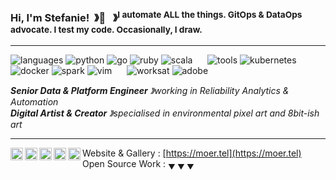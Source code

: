 ### Hi, I'm Stefanie!&nbsp; &#12299;👾  &nbsp;&nbsp;&#12299;<sup>I automate ALL the things. GitOps & DataOps advocate. I test my code. Occasionally, I draw.</sup>

----

![languages](https://img.shields.io/static/v1?label=&message=languages:&color=555&style=flat-square&link=https%3A%2F%2Fgithub.com%2Fmoertel%3Ftab%3Drepositories&link=https%3A%2F%2Fgithub.com%2Fmoertel%3Ftab%3Drepositories)
![python](https://img.shields.io/static/v1?logo=python&label=&message=python&color=111&logoColor=3776AB&style=flat-square&link=)
![go](https://img.shields.io/static/v1?logo=go&label=&message=golang&color=111&logoColor=00ADD8&style=flat-square)
![ruby](https://img.shields.io/static/v1?logo=ruby&label=&message=ruby&color=111&logoColor=E9573F&style=flat-square)
![scala](https://img.shields.io/static/v1?logo=scala&label=&message=scala&color=111&logoColor=DC322F&style=flat-square)
&nbsp;&nbsp;&nbsp;&nbsp;
![tools](https://img.shields.io/static/v1?label=&message=tools:&color=555&style=flat-square)
![kubernetes](https://img.shields.io/static/v1?logo=kubernetes&label=&message=kubernetes&color=111&logoColor=326CE5&style=flat-square)
![docker](https://img.shields.io/static/v1?logo=docker&label=&message=docker&color=111&logoColor=2496ED&style=flat-square)
![spark](https://img.shields.io/static/v1?logo=apache-spark&label=&message=spark&color=111&logoColor=E25A1C&style=flat-square)
![vim](https://img.shields.io/static/v1?logo=vim&label=&message=vim&color=111&logoColor=019733&style=flat-square)
&nbsp;&nbsp;&nbsp;&nbsp;
![worksat](https://img.shields.io/static/v1?label=&message=works%20at:&color=555&style=flat-square)
![adobe](https://img.shields.io/static/v1?logo=adobe&label=&message=adobe&color=111&logoColor=FF0000&style=flat-square)

_**Senior Data & Platform Engineer** &#12299;working in Reliability Analytics & Automation_
<br/>
_**Digital Artist & Creator** &#12299;specialised in environmental pixel art and 8bit-ish art_

----

<a href="https://behance.net/moertel">
  <img align="left" alt="Stefanie's Behance" width="20px" src="https://cdn.jsdelivr.net/npm/simple-icons@v3/icons/behance.svg" />
</a>
<a href="https://linkedin.com/stefaniegrunwald">
  <img align="left" alt="Stefanie's LinkedIn" width="20px" src="https://cdn.jsdelivr.net/npm/simple-icons@v3/icons/linkedin.svg" />
</a>
<a href="https://moertel.tumblr.com/">
  <img align="left" alt="Stefanie's Tumblr" width="20px" src="https://cdn.jsdelivr.net/npm/simple-icons@v3/icons/tumblr.svg" />
</a>
<a href="https://www.instagram.com/moer.tel/">
  <img align="left" alt="Stefanie's Instagram" width="20px" src="https://cdn.jsdelivr.net/npm/simple-icons@v3/icons/instagram.svg" />
</a>
<a href="https://twitter.com/moertel">
  <img align="left" alt="Stefanie's Twitter" width="20px" src="https://cdn.jsdelivr.net/npm/simple-icons@v3/icons/twitter.svg" />
</a>

Website & Gallery : [https://moer.tel](https://moer.tel) &nbsp;&nbsp;&nbsp; Open Source Work : <sub>&#9660; &#9660; &#9660;</sub>
